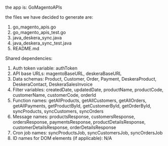 the app is: GoMagentoAPIs

the files we have decided to generate are: 
1. go_magento_apis.go
2. go_magento_apis_test.go
3. java_deskera_sync.java
4. java_deskera_sync_test.java
5. README.md

Shared dependencies:
1. Auth token variable: authToken
2. API base URLs: magentoBaseURL, deskeraBaseURL
3. Data schemas: Product, Customer, Order, Payment, DeskeraProduct, DeskeraContact, DeskeraSalesInvoice
4. Filter variables: createdDate, updatedDate, productName, productCode, customerName, customerCode, orderId
5. Function names: getAllProducts, getAllCustomers, getAllOrders, getAllPayments, getProductById, getCustomerById, getOrderById, syncProducts, syncCustomers, syncOrders
6. Message names: productsResponse, customersResponse, ordersResponse, paymentsResponse, productDetailsResponse, customerDetailsResponse, orderDetailsResponse
7. Cron job names: syncProductsJob, syncCustomersJob, syncOrdersJob
8. ID names for DOM elements (if applicable): N/A